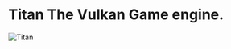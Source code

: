# Titan The Vulkan Game engine.
![Titan](https://user-images.githubusercontent.com/42831999/174456266-7bf7b76c-987c-4025-8af6-e7fc2e885f44.png)

